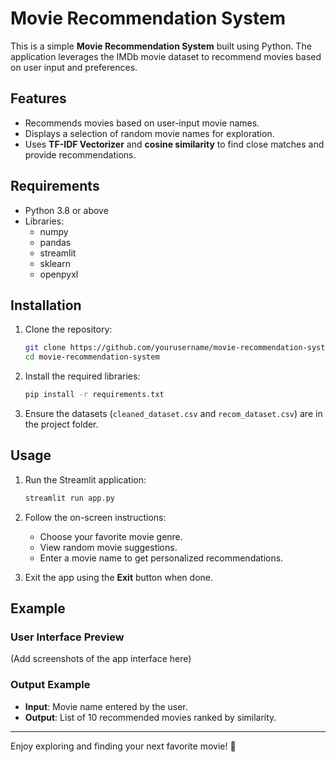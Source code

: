 # Movie Recommendation System

This is a simple **Movie Recommendation System** built using Python. The application leverages the IMDb movie dataset to recommend movies based on user input and preferences.

## Features
- Recommends movies based on user-input movie names.
- Displays a selection of random movie names for exploration.
- Uses **TF-IDF Vectorizer** and **cosine similarity** to find close matches and provide recommendations.

## Requirements
- Python 3.8 or above
- Libraries:
  - numpy
  - pandas
  - streamlit
  - sklearn
  - openpyxl

## Installation
1. Clone the repository:
   ```bash
   git clone https://github.com/yourusername/movie-recommendation-system.git
   cd movie-recommendation-system
   ```

2. Install the required libraries:
   ```bash
   pip install -r requirements.txt
   ```

3. Ensure the datasets (`cleaned_dataset.csv` and `recom_dataset.csv`) are in the project folder.

## Usage
1. Run the Streamlit application:
   ```bash
   streamlit run app.py
   ```

2. Follow the on-screen instructions:
   - Choose your favorite movie genre.
   - View random movie suggestions.
   - Enter a movie name to get personalized recommendations.

3. Exit the app using the **Exit** button when done.

## Example
### User Interface Preview
(Add screenshots of the app interface here)

### Output Example
- **Input**: Movie name entered by the user.
- **Output**: List of 10 recommended movies ranked by similarity.



---

Enjoy exploring and finding your next favorite movie! 🎥
